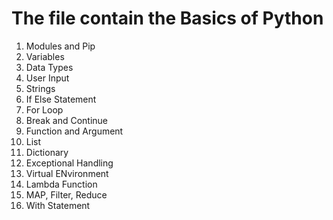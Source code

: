 # **The file contain the Basics of Python**
1. Modules and Pip
2. Variables
3. Data Types
4. User Input
5. Strings
6. If Else Statement
7. For Loop
8. Break and Continue
9. Function and Argument
10. List
11. Dictionary
12. Exceptional Handling
13. Virtual ENvironment
14. Lambda Function
15. MAP, Filter, Reduce
16. With Statement
